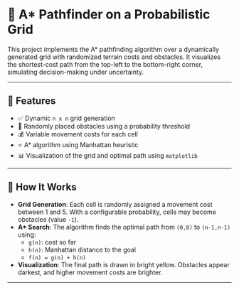 # 🧭 A* Pathfinder on a Probabilistic Grid

This project implements the A* pathfinding algorithm over a dynamically generated grid with randomized terrain costs and obstacles. It visualizes the shortest-cost path from the top-left to the bottom-right corner, simulating decision-making under uncertainty.

---

## 🚀 Features

- ✅ Dynamic `n x n` grid generation
- 🚧 Randomly placed obstacles using a probability threshold
- 💰 Variable movement costs for each cell
- ⭐ A* algorithm using Manhattan heuristic
- 📊 Visualization of the grid and optimal path using `matplotlib`

---

## 🧠 How It Works

- **Grid Generation**: Each cell is randomly assigned a movement cost between 1 and 5. With a configurable probability, cells may become obstacles (value `-1`).
- **A\* Search**: The algorithm finds the optimal path from `(0,0)` to `(n-1,n-1)` using:
  - `g(n)`: cost so far
  - `h(n)`: Manhattan distance to the goal
  - `f(n) = g(n) + h(n)`
- **Visualization**: The final path is drawn in bright yellow. Obstacles appear darkest, and higher movement costs are brighter.

---

